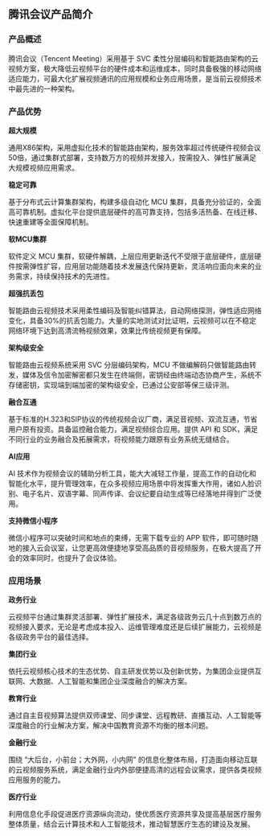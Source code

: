 ## 腾讯会议产品简介

### 产品概述

腾讯会议（Tencent Meeting）采用基于 SVC 柔性分层编码和智能路由架构的云视频方案，极大降低云视频平台的硬件成本和运维成本，同时具备极强的移动网络适应能力，可最大化扩展视频通讯的应用规模和业务应用场景，是当前云视频技术中最先进的一种架构。

### 产品优势

**超大规模**

通用X86架构，采用虚拟化技术的智能路由架构，服务效率超过传统硬件视频会议50倍，通过集群式部署，支持数万方的视频并发接入，按需投入、弹性扩展满足大规模视频应用需求。

**稳定可靠**

基于分布式云计算集群架构，构建多级自动化 MCU 集群，具备充分验证的，全面高可靠机制。虚拟化平台提供底层硬件的高可靠支持，包括多活热备、在线迁移、快速重建等全面保障机制。

**软MCU集群**

软件定义 MCU 集群，软硬件解耦，上层应用更新迭代不受限于底层硬件，底层硬件按需弹性扩容，应用层功能随着技术发展迭代保持更新，灵活响应面向未来的业务需求，持续保持技术的先进性。

**超强抗丢包**

智能路由云视频技术采用柔性编码及智能纠错算法，自动网络探测，弹性适应网络变化，具备30%的抗丢包能力。大量的实地测试对比证明，云视频可以在不稳定网络环境下达到高清流畅视频效果，效果比传统视频更有保障。

**架构级安全**

智能路由云视频系统采用 SVC 分层编码架构，MCU 不做编解码只做智能路由转发，媒体及信令加密解密都只发生在终端侧，密钥经由终端动态协商产生，系统不存储密钥，实现端到端加密的架构级安全，已通过公安部等保三级评测。

**融合互通**

基于标准的H.323和SIP协议的传统视频会议厂商，满足音视频、双流互通，节省用户原有投资。具备监控融合能力，满足视频综合应用。提供 API 和 SDK，满足不同行业的业务融合及拓展需求，将视频能力跟原有业务系统无缝结合。

**AI应用**

AI 技术作为视频会议的辅助分析工具，能大大减轻工作量，提高工作的自动化和智能化水平，提升管理效率，在众多视频应用场景中将发挥重大作用，诸如人脸识别、电子名片、双语字幕、同声传译、会议纪要自动生成等已经落地并得到广泛使用。

**支持微信小程序**

微信小程序可以突破时间和地点的束缚，无需下载专业的 APP 软件，即可随时随地的接入云会议室，让您更高效便捷地享受高品质的音视频服务，在极大提高了开会的效率同时，也提升了会议体验。

### 应用场景

**政务行业**

云视频平台通过集群灵活部署、弹性扩展技术，满足各级政务云几十点到数万点的视频接入要求，无论是考虑成本投入、运维管理难度还是后续扩展能力，云视频是各级政务平台的最佳选择。

**集团行业**

依托云视频核心技术的生态优势、自主研发优势以及创新优势，为集团企业提供互联网、大数据、人工智能和集团企业深度融合的解决方案。

**教育行业**

通过自主音视频算法提供双师课堂、同步课堂、远程教研、直播互动、人工智能等深度融合的行业解决方案，解决中国教育资源不均衡的根本问题。

**金融行业**

围绕 “大后台，小前台；大外网，小内网” 的信息化整体布局，打造面向移动互联的云视频服务系统，满足金融行业内外部便捷高清的远程会议需求，提供各类视频应用服务的能力。

**医疗行业**

利用信息化手段促进医疗资源纵向流动，使优质医疗资源共享及提高基层医疗服务整体质量，结合云计算技术和人工智能技术，推动智慧医疗生态的建设及发展。